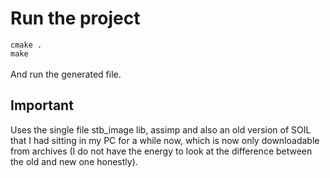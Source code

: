 # Run the project
`cmake .` \
`make` \
\
And run the generated file.

## Important
Uses the single file stb_image lib, assimp and also an old version of SOIL that I had sitting in my PC for a while now, which is now only downloadable from archives (I do not have the energy to look at the difference between the old and new one honestly).
